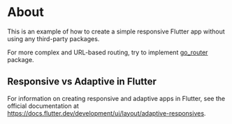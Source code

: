 # About

This is an example of how to create a simple responsive Flutter app without
using any third-party packages.

For more complex and URL-based routing, try to implement
[go_router](https://pub.dev/packages/go_router) package.

## Responsive vs Adaptive in Flutter

For information on creating responsive and adaptive apps in Flutter, see the
official documentation at
https://docs.flutter.dev/development/ui/layout/adaptive-responsives.

